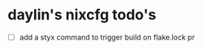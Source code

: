 # daylin's nixcfg todo's

- [ ] add a styx command to trigger build on flake.lock pr

<!-- generated with <3 by daylinmorgan/todo -->
